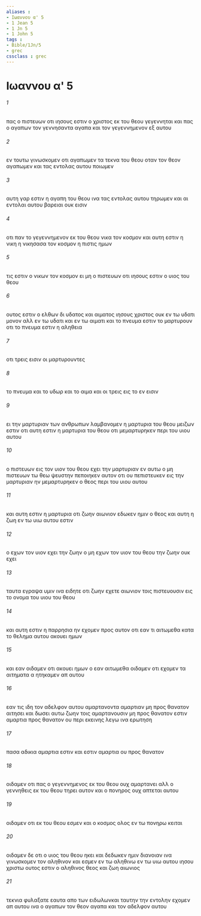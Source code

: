 ```yaml
---
aliases : 
- Ιωαννου α' 5
- 1 Jean 5
- 1 Jn 5
- 1 John 5
tags : 
- Bible/1Jn/5
- grec
cssclass : grec
---
```


# Ιωαννου α' 5

###### 1
πας ο πιστευων οτι ιησους εστιν ο χριστος εκ του θεου γεγεννηται και πας ο αγαπων τον γεννησαντα αγαπα και τον γεγεννημενον εξ αυτου
###### 2
εν τουτω γινωσκομεν οτι αγαπωμεν τα τεκνα του θεου οταν τον θεον αγαπωμεν και τας εντολας αυτου ποιωμεν
###### 3
αυτη γαρ εστιν η αγαπη του θεου ινα τας εντολας αυτου τηρωμεν και αι εντολαι αυτου βαρειαι ουκ εισιν
###### 4
οτι παν το γεγεννημενον εκ του θεου νικα τον κοσμον και αυτη εστιν η νικη η νικησασα τον κοσμον η πιστις ημων
###### 5
τις εστιν ο νικων τον κοσμον ει μη ο πιστευων οτι ιησους εστιν ο υιος του θεου
###### 6
ουτος εστιν ο ελθων δι υδατος και αιματος ιησους χριστος ουκ εν τω υδατι μονον αλλ εν τω υδατι και εν τω αιματι και το πνευμα εστιν το μαρτυρουν οτι το πνευμα εστιν η αληθεια
###### 7
οτι τρεις εισιν οι μαρτυρουντες
###### 8
το πνευμα και το υδωρ και το αιμα και οι τρεις εις το εν εισιν
###### 9
ει την μαρτυριαν των ανθρωπων λαμβανομεν η μαρτυρια του θεου μειζων εστιν οτι αυτη εστιν η μαρτυρια του θεου οτι μεμαρτυρηκεν περι του υιου αυτου
###### 10
ο πιστευων εις τον υιον του θεου εχει την μαρτυριαν εν αυτω ο μη πιστευων τω θεω ψευστην πεποιηκεν αυτον οτι ου πεπιστευκεν εις την μαρτυριαν ην μεμαρτυρηκεν ο θεος περι του υιου αυτου
###### 11
και αυτη εστιν η μαρτυρια οτι ζωην αιωνιον εδωκεν ημιν ο θεος και αυτη η ζωη εν τω υιω αυτου εστιν
###### 12
ο εχων τον υιον εχει την ζωην ο μη εχων τον υιον του θεου την ζωην ουκ εχει
###### 13
ταυτα εγραψα υμιν ινα ειδητε οτι ζωην εχετε αιωνιον τοις πιστευουσιν εις το ονομα του υιου του θεου
###### 14
και αυτη εστιν η παρρησια ην εχομεν προς αυτον οτι εαν τι αιτωμεθα κατα το θελημα αυτου ακουει ημων
###### 15
και εαν οιδαμεν οτι ακουει ημων ο εαν αιτωμεθα οιδαμεν οτι εχομεν τα αιτηματα α ητηκαμεν απ αυτου
###### 16
εαν τις ιδη τον αδελφον αυτου αμαρτανοντα αμαρτιαν μη προς θανατον αιτησει και δωσει αυτω ζωην τοις αμαρτανουσιν μη προς θανατον εστιν αμαρτια προς θανατον ου περι εκεινης λεγω ινα ερωτηση
###### 17
πασα αδικια αμαρτια εστιν και εστιν αμαρτια ου προς θανατον
###### 18
οιδαμεν οτι πας ο γεγεννημενος εκ του θεου ουχ αμαρτανει αλλ ο γεννηθεις εκ του θεου τηρει αυτον και ο πονηρος ουχ απτεται αυτου
###### 19
οιδαμεν οτι εκ του θεου εσμεν και ο κοσμος ολος εν τω πονηρω κειται
###### 20
οιδαμεν δε οτι ο υιος του θεου ηκει και δεδωκεν ημιν διανοιαν ινα γινωσκομεν τον αληθινον και εσμεν εν τω αληθινω εν τω υιω αυτου ιησου χριστω ουτος εστιν ο αληθινος θεος και ζωη αιωνιος
###### 21
τεκνια φυλαξατε εαυτα απο των ειδωλωνκαι ταυτην την εντολην εχομεν απ αυτου ινα ο αγαπων τον θεον αγαπα και τον αδελφον αυτου
